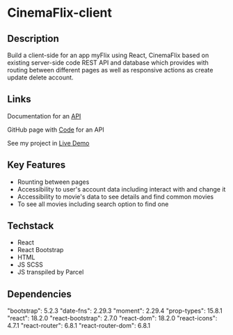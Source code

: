 # CinemaFlix-client

## Description 

Build a client-side for an app myFlix using React, CinemaFlix based on existing server-side code REST API and database which provides with routing between different pages as well as responsive actions as create update delete account. 

## Links

Documentation for an [API](https://myflix-app.herokuapp.com/documentation.html)

GitHub page with [Code](https://github.com/nick-vns/movie_api) for an API

See my project in [Live Demo](https://cinemaflix-movies.netlify.app/login)  

## Key Features 
+ Rounting between pages
+ Accessibility to user's account data including interact with and change it
+ Accessibility to movie's data to see details and find common movies
+ To see all movies including search option to find one


## Techstack
+ React
+ React Bootstrap
+ HTML
+ JS SCSS
+ JS transpiled by Parcel


## Dependencies 
 "bootstrap": 5.2.3
 "date-fns": 2.29.3
 "moment": 2.29.4
 "prop-types": 15.8.1
 "react": 18.2.0
 "react-bootstrap": 2.7.0
 "react-dom": 18.2.0
 "react-icons": 4.7.1
 "react-router": 6.8.1
 "react-router-dom": 6.8.1
